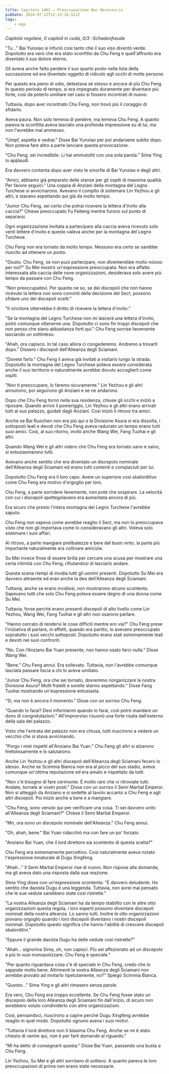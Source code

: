 ```yaml
---
title: Capitolo 1462 – Preoccupazione Non Necessaria
pubDate: 2024-07-22T12:13:16.511Z
tags:
    - mga
---
```



<em>Capitolo regolare,
0 capitoli in coda, 0/3
-Schadenfreude</em>


"Tu..." Bai Yunxiao si infuriò così tanto che il suo viso diventò verde. Dopotutto era vero che era stato sconfitto da Chu Feng e quell'affronto era diventato il suo dolore eterno.


Gli aveva anche fatto perdere il suo quarto posto nella lista della successione ed era diventato oggetto di ridicolo agli occhi di molte persone.


Per questo era pieno di odio, detestava sé stesso e ancora di più Chu Feng. In questo periodo di tempo, si era impegnato duramente per diventare più forte, così da poterlo umiliare nel caso si fossero incontrati di nuovo.


Tuttavia, dopo aver incontrato Chu Feng, non trovò più il coraggio di sfidarlo.


Aveva paura. Non solo temeva di perdere, ma temeva Chu Feng. A quanto pareva la sconfitta aveva lasciato una profonda impressione su di lui, ma non l'avrebbe mai ammesso.


"Umpf, aspetta e vedrai." Disse Bai Yunxiao per poi andarsene subito dopo. Non poteva fare altro a parte lanciare questa provocazione.


"Chu Feng, sei incredibile. Li hai ammutoliti con una sola parola." Sima Ying lo applaudì.


Era davvero contenta dopo aver visto le smorfie di Bai Yunxiao e degli altri.


"Amici, abbiamo già preparato delle stanze per gli ospiti di massima qualità. Per favore seguici." Una coppia di Anziani della montagna del Legno Turchese si avvicinarono. Avevano il compito di sistemare Lin Yezhou e gli altri, e stavano aspettando qui già da molto tempo.


"Junior Chu Feng, sei certo che potrai ricevere la lettera d'invito alla caccia?" Chiese preoccupato Fu Feiteng mentre furono sul punto di separarsi.


Ogni organizzazione invitata a partecipare alla caccia aveva ricevuto solo venti lettere d'invito e questo valeva anche per la montagna del Legno Turchese.


Chu Feng non era tornato da molto tempo. Nessuno era certo se sarebbe riuscito ad ottenere un posto.


"Giusto. Chu Feng, se non puoi partecipare, non diventerebbe molto noioso per noi?" Su Mei mostrò un'espressione preoccupata. Non era affatto interessata alla caccia delle nove organizzazioni, desiderava solo avere più tempo da passare con Chu Feng.


"Non preoccupatevi. Per quanto ne so, se dei discepoli che non hanno ricevuto la lettera non sono convinti della decisione del Sect, possono sfidare uno dei discepoli scelti."


"Il vincitore otterrebbe il diritto di ricevere la lettera d'invito."


"Se la montagna del Legno Turchese non mi lascerà una lettera d'invito, potrò comunque ottenerne una. Dopotutto ci sono fin troppi discepoli che non penso che siano abbastanza forti qui." Chu Feng sorrise lievemente lasciando un sottinteso.


"Ahah, ora capisco. In tal caso allora ci congederemo. Andremo a trovarti dopo." Dissero i discepoli dell'Alleanza degli Sciamani.


"Dovete farlo." Chu Feng li aveva già invitati a visitarlo lungo la strada. Dopotutto la montagna del Legno Turchese poteva essere considerata anche il suo territorio e naturalmente avrebbe dovuto accoglierli come ospiti.


"Non ti preoccupare, lo faremo sicuramente." Lin Yezhou e gli altri annuirono, poi seguirono gli Anziani e se ne andarono.


Dopo che Chu Feng tornò nella sua residenza, chiuse gli occhi e iniziò a riposare. Quando arrivò il pomeriggio, Lin Yezhou e gli altri erano arrivati tutti al suo palazzo, guidati dagli Anziani. Così iniziò il ritrovo tra amici.


Anche se Bai Ruochen non era più qui e la Divisione Asura si era dissolta, i sottoposti leali e devoti che Chu Feng aveva radunato un tempo erano tutti suoi amici. Così, al suo ritorno, invitò anche Wang Wei, Fang Tuohai e gli altri.


Quando Wang Wei e gli altri videro che Chu Feng era tornato sano e salvo, si entusiasmarono tutti.


Avevano anche sentito che era diventato un discepolo nominale dell'Alleanza degli Sciamani ed erano tutti contenti e compiaciuti per lui.


Dopotutto Chu Feng era il loro capo. Avere un superiore così sbalorditivo come Chu Feng era motivo d'orgoglio per loro.


Chu Feng, a parte sorridere lievemente, non poté che sospirare. La velocità con cui i discepoli spettegolavano era aumentata ancora di più.


Era sicuro che presto l'intera montagna del Legno Turchese l'avrebbe saputo.


Chu Feng non sapeva come avrebbe reagito il Sect, ma non lo preoccupava visto che non gli importava come lo consideravano gli altri. Voleva solo sistemare i suoi affari.


Al ritrovo, a parte mangiare prelibatezze e bere del buon vinto, la parte più importante naturalmente era coltivare amicizie.


Su Mei invece finse di essere brilla per cercare una scusa per mostrare una certa intimità con Chu Feng, rifiutandosi di lasciarlo andare.


Questa scena riempì di invidia tutti gli uomini presenti. Dopotutto Su Mei era davvero attraente ed eran anche la dea dell'Alleanza degli Sciamani.


Tuttavia, anche se erano invidiosi, non mostrarono alcuno scontento. Sapevano tutti che solo Chu Feng poteva essere degno di una donna come Su Mei.


Tuttavia, forse perché erano presenti discepoli di alto livello come Lin Yezhou, Wang Wei, Fang Tuohai e gli altri non osarono parlare.


"Hanno cercato di rendervi le cose difficili mentre ero via?" Chu Feng prese l'iniziativa di parlare, in effetti, quando era partito, lo avevano preoccupato sopratutto i suoi vecchi sottoposti. Dopotutto erano stati estremamente leali e devoti nei suoi confronti.


"No. Con l'Anziano Bai Yuan presente, non hanno osato farci nulla." Disse Wang Wei.


"Bene." Chu Feng annuì. Era sollevato. Tuttavia, non l'avrebbe comunque lasciata passare liscia a chi lo aveva umiliato.


"Junior Chu Feng, ora che sei tornato, dovremmo riorganizzare la nostra Divisione Asura? Molti fratelli e sorelle stanno aspettando." Disse Fang Tuohai mostrando un'espressione entusiasta.


"Sì, ma non è ancora il momento." Disse con un sorriso Chu Feng.


"Quando lo farai? Devi informarmi quando lo farai, così potrò mandare un dono di congratulazioni." All'improvviso risuonò una forte risata dall'esterno della sala del palazzo.


Visto che l'entrata del palazzo non era chiusa, tutti riuscirono a vedere un vecchio che si stava avvicinando.


"Porgo i miei rispetti all'Anziano Bai Yuan." Chu Feng gli altri si alzarono frettolosamente e lo salutarono.


Anche Lin Yezhou e gli altri discepoli dell'Alleanza degli Sciamani fecero lo stesso. Anche se Scimmia Bianca non era al picco del suo stadio, aveva comunque un'ottima reputazione ed era amato e rispettato da tutti.


"Non c'è bisogno di fare cerimonie. È molto raro che vi ritroviate tutti. Andate, tornate ai vostri posti." Disse con un sorriso il Semi Martial Emperor. Non si atteggiò da Anziano e si sedette al tavolo accanto a Chu Feng e agli altri discepoli. Poi iniziò anche a bere e a mangiare.


"Chu Feng, sono venuto qui per verificare una cosa. Ti sei davvero unito all'Alleanza degli Sciamani?" Chiese il Semi Martial Emperor.


"Mn, ora sono un discepolo nominale dell'Alleanza." Chu Feng annuì.


"Oh, ahah, bene." Bai Yuan ridacchiò ma con fare un po' forzato.


"Anziano Bai Yuan, che il lord direttore sia scontento di questa scelta?"


Chu Feng era estremamente percettivo. Così naturalmente aveva notato l'espressione innaturale di Dugu Xingfeng.


"Ahah..." Il Semi Martial Emperor rise di nuovo. Non rispose alla domanda, ma gli aveva dato una risposta dalla sua reazione.


Sima Ying disse con un'espressione scontenta: "È davvero deludente. Ho sentito che daoista Dugu è una leggenda. Tuttavia, non avrei mai pensato che le sue vedute sarebbero state così ristrette."


"La nostra Alleanza degli Sciamani ha da tempo stabilito con le altre otto organizzazioni questa regola, i loro esperti possono diventare discepoli nominali della nostra alleanza. Lo sanno tutti. Inoltre le otto organizzazioni provano orgoglio quando i loro discepoli diventano i nostri discepoli nominali. Dopotutto questo significa che hanno l'abilità di crescere discepoli sbalorditivi."


"Eppure il grande daoista Dugu ha delle vedute così ristrette?"


"Ahah... signorina Sima, oh, non capisci. Più sei affezionato ad un discepolo e più lo vuoi monopolizzare. Chu Feng è speciale."


"Per quanto riguardava cosa c'è di speciale in Chu Feng, credo che lo sappiate molto bene. Altrimenti la vostra Alleanza degli Sciamani non avrebbe provato ad invitarlo ripetutamente, no?" Spiegò Scimmia Bianca.


"Questo..." Sima Ying e gli altri rimasero senza parole.


Era vero, Chu Feng era troppo eccellente. Se Chu Feng fosse stato un discepolo della loro Alleanza degli Sciamani fin dall'inizio, di sicuro non avrebbero voluto condividerlo con altre organizzazioni.


Così, pensandoci, riuscirono a capire perché Dugu Xingfeng avrebbe reagito in quel modo. Dopotutto ognuno aveva i suoi motivi.


"Tuttavia il lord direttore non ti biasima Chu Feng. Anche se mi è stato chiesto di venire qui, non è per farti domande al riguardo."


"Mi ha detto di consegnarti questa." Disse Bai Yuan, passando una busta a Chu Feng.


Lin Yezhou, Su Mei e gli altri sorrisero di sollievo. A quanto pareva le loro preoccupazioni di prima non erano state necessarie.
                                


                                



